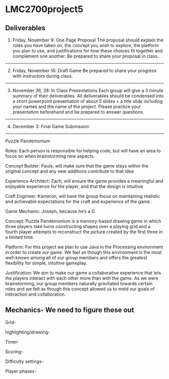 # LMC2700project5

Deliverables
-----------------------------------------------
1. Friday, November 9: One Page Proposal
The proposal should explain the roles you have taken on, the concept you wish to explore, the platform you plan to use, and justifications for how these choices fit together and complement one another. Be prepared to share your proposal in class.
-----
2. Friday, November 16: Draft Game
Be prepared to share your progress with instructors during class.
-----
3. November 26, 28: In Class Presentations
Each group will give a 3 minute summary of their deliverables. All deliverables should be condensed into a short powerpoint presentation of about 5 slides + a title slide including your names and the name of the project. Please practice your presentation beforehand and be prepared to answer questions.
-----
4. December 3: Final Game Submission
-----


Puzzle Pandemonium

Roles: Each person is responsible for helping code, but will have an area to focus on when brainstorming new aspects. 

Concept Builder: Paula, will make sure that the game stays within the original concept and any new additions contribute to that idea

Experience Architect: Zach, will ensure the game provides a meaningful and enjoyable experience for the player, and that the design is intuitive

Craft Engineer: Kameron, will have the group focus on maintaining realistic and achievable expectations for the craft and experience of the game.

Game Mechanic: Joseph, because he’s a G

Concept: Puzzle Pandemonium is a memory-based drawing game in which three players take turns constructing shapes over a playing grid and a fourth player attempts to reconstruct the picture created by the first three in a limited time.   

Platform: For this project we plan to use Java in the Processing environment in order to create our game. We feel as though this environment is the most well-known among all of our group members and offers the greatest flexibility for simple, intuItive gameplay.


Justification: We aim to make our game a collaborative experience that lets the players interact with each other more than with the game. As we were brainstorming, our group members naturally gravitated towards certain roles and we felt as though this concept allowed us to meld our goals of interaction and collaboration.


Mechanics- We need to figure these out
-----------------------------------------------------------------------------------------------
Grid- 

highlighting/drawing-

Timer-

Scoring-

Difficulty settings-

Player phases-
